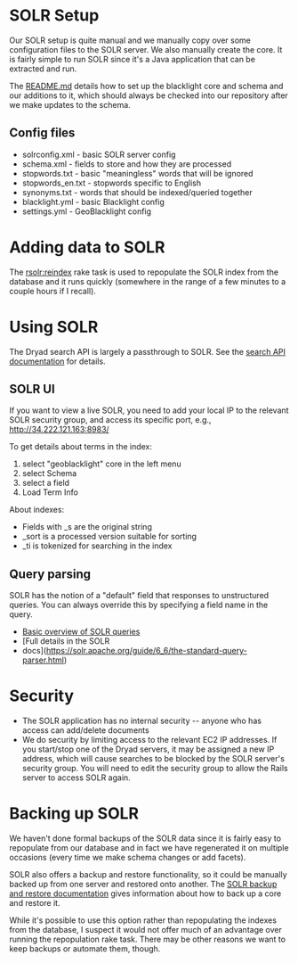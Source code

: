 
SOLR Setup
===========

Our SOLR setup is quite manual and we manually copy over some configuration files to the SOLR server.
We also manually create the core. It is fairly simple to run SOLR since it's a Java application that can
be extracted and run.

The [README.md](config/solr_config/README.md) details how to set up the blacklight core and schema and
our additions to it, which should always be checked into our repository after we make updates to the
schema.

Config files
------------

- solrconfig.xml - basic SOLR server config
- schema.xml - fields to store and how they are processed
- stopwords.txt - basic "meaningless" words that will be ignored
- stopwords_en.txt - stopwords specific to English
- synonyms.txt - words that should be indexed/queried together
- blacklight.yml - basic Blacklight config
- settings.yml - GeoBlacklight config


Adding data to SOLR
====================

The [rsolr:reindex](lib/tasks/rsolr.rake) rake task is used to repopulate the SOLR index from the database
and it runs quickly (somewhere in the range of a few minutes to a couple hours if I recall).

Using SOLR
===========

The Dryad search API is largely a passthrough to SOLR. See the [search API documentation](apis/search.md) for details.

SOLR UI
--------

If you want to view a live SOLR, you need to add your local IP to the relevant
SOLR security group, and access its specific port, e.g.,
http://34.222.121.163:8983/

To get details about terms in the index:
1. select "geoblacklight" core in the left menu
2. select Schema
3. select a field
4. Load Term Info

About indexes:
- Fields with _s are the original string
- _sort is a processed version suitable for sorting
- _ti is tokenized for searching in the index

Query parsing
-------------

SOLR has the notion of a "default" field that responses to unstructured queries.
You can always override this by specifying a field name in the query.

- [Basic overview of SOLR queries](https://yonik.com/solr/query-syntax/)
- [Full details in the SOLR
- docs](https://solr.apache.org/guide/6_6/the-standard-query-parser.html)


Security
========

- The SOLR application has no internal security -- anyone who has access can add/delete documents
- We do security by limiting access to the relevant EC2 IP addresses. If you start/stop one of the Dryad servers, it may be assigned a
  new IP address, which will cause searches to be blocked by the SOLR server's
  security group. You will need to edit the security group to allow the Rails
  server to access SOLR again.  


Backing up SOLR
===============

We haven't done formal backups of the SOLR data since it is fairly easy to repopulate from our database
and in fact we have regenerated it on multiple occasions (every time we make schema changes or add facets).

SOLR also offers a backup and restore functionality, so it could be manually backed up from one server and
restored onto another.  The [SOLR backup and restore documentation](https://solr.apache.org/guide/solr/latest/deployment-guide/backup-restore.html)
gives information about how to back up a core and restore it.

While it's possible to use this option rather than repopulating the indexes from the database, I suspect it
would not offer much of an advantage over running the repopulation rake task.  There may be other reasons
we want to keep backups or automate them, though.


